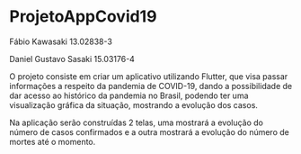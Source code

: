 # ProjetoAppCovid19

Fábio Kawasaki  13.02838-3

Daniel Gustavo Sasaki 15.03176-4

O projeto consiste em criar um aplicativo utilizando Flutter, que visa passar informações a respeito da pandemia de COVID-19, dando a possibilidade de dar acesso ao histórico da pandemia no Brasil, podendo ter uma visualização gráfica da situação, mostrando a evolução dos casos.

Na aplicação serão construídas 2 telas, uma mostrará a evolução do número de casos confirmados e a outra mostrará a evolução do número de mortes até o momento.
